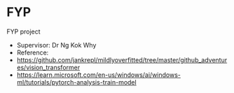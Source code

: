 # FYP
FYP project
- Supervisor: Dr Ng Kok Why
- Reference:
- https://github.com/jankrepl/mildlyoverfitted/tree/master/github_adventures/vision_transformer
- https://learn.microsoft.com/en-us/windows/ai/windows-ml/tutorials/pytorch-analysis-train-model 
